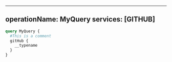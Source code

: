 
---
operationName: MyQuery
services: [GITHUB]
---

```graphql
query MyQuery {
  #This is a comment
  gitHub {
    __typename
  }
}
```

